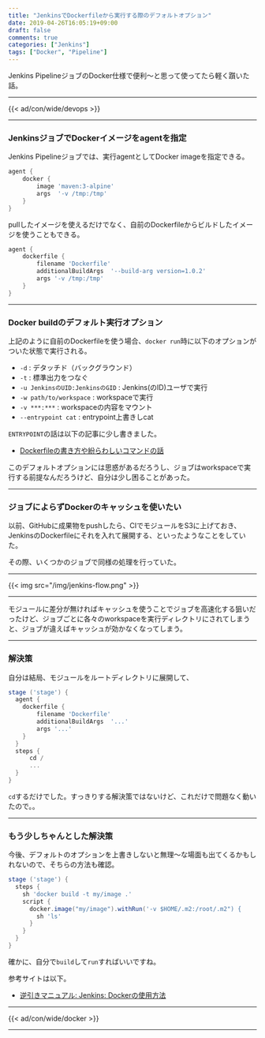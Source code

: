 ```yaml
---
title: "JenkinsでDockerfileから実行する際のデフォルトオプション"
date: 2019-04-26T16:05:19+09:00
draft: false
comments: true
categories: ["Jenkins"]
tags: ["Docker", "Pipeline"]
---
```


Jenkins PipelineジョブのDocker仕様で便利〜と思って使ってたら軽く躓いた話。

 <!--more-->

---

{{< ad/con/wide/devops >}}

---

### JenkinsジョブでDockerイメージをagentを指定

Jenkins Pipelineジョブでは、実行agentとしてDocker imageを指定できる。

```groovy
agent {
    docker {
        image 'maven:3-alpine'
        args  '-v /tmp:/tmp'
    }
}
```

pullしたイメージを使えるだけでなく、自前のDockerfileからビルドしたイメージを使うこともできる。

```groovy
agent {
    dockerfile {
        filename 'Dockerfile'
        additionalBuildArgs  '--build-arg version=1.0.2'
        args '-v /tmp:/tmp'
    }
}
```

---

### Docker buildのデフォルト実行オプション

上記のように自前のDockerfileを使う場合、`docker run`時に以下のオプションがついた状態で実行される。

- `-d` : デタッチド（バックグラウンド）
- `-t` : 標準出力をつなぐ
- `-u JenkinsのUID:JenkinsのGID` : Jenkins(のID)ユーザで実行
- `-w path/to/workspace` : workspaceで実行
- `-v ***:***` : workspaceの内容をマウント
- `--entrypoint cat` : entrypoint上書きしcat

`ENTRYPOINT`の話は以下の記事に少し書きました。

- [Dockerfileの書き方や紛らわしいコマンドの話](https://www.ted027.com/post/dockerfile)

このデフォルトオプションには思惑があるだろうし、ジョブはworkspaceで実行する前提なんだろうけど、自分は少し困ることがあった。

---

### ジョブによらずDockerのキャッシュを使いたい

以前、GitHubに成果物をpushしたら、CIでモジュールをS3に上げておき、JenkinsのDockerfileにそれを入れて展開する、といったようなことをしていた。

その際、いくつかのジョブで同様の処理を行っていた。

---

{{< img src="/img/jenkins-flow.png" >}}

---

モジュールに差分が無ければキャッシュを使うことでジョブを高速化する狙いだったけど、ジョブごとに各々のworkspaceを実行ディレクトリにされてしまうと、ジョブが違えばキャッシュが効かなくなってしまう。

---

### 解決策

自分は結局、モジュールをルートディレクトリに展開して、

```groovy
stage ('stage') {
  agent {
    dockerfile {
        filename 'Dockerfile'
        additionalBuildArgs  '...'
        args '...'
    }
  }
  steps {
      cd /
      ...
  }
}
```

`cd`するだけでした。すっきりする解決策ではないけど、これだけで問題なく動いたので。。

---

### もう少しちゃんとした解決策

今後、デフォルトのオプションを上書きしないと無理〜な場面も出てくるかもしれないので、そちらの方法も確認。

```groovy
stage ('stage') {
  steps {
    sh 'docker build -t my/image .'
    script {
      docker.image("my/image").withRun('-v $HOME/.m2:/root/.m2") {
        sh 'ls'
      }
    }
  }
}
```

確かに、自分で`build`して`run`すればいいですね。

参考サイトは以下。

- [逆引きマニュアル: Jenkins: Dockerの使用方法](https://www.ikemo3.com/inverted/jenkins/docker/)

---

{{< ad/con/wide/docker >}}

---